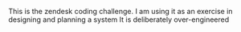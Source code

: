 This is the zendesk coding challenge. 
I am using it as an exercise in designing and planning a system
It is deliberately over-engineered 
